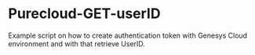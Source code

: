 # Purecloud-GET-userID
Example script on how to create authentication token with Genesys Cloud environment and with that retrieve UserID.
